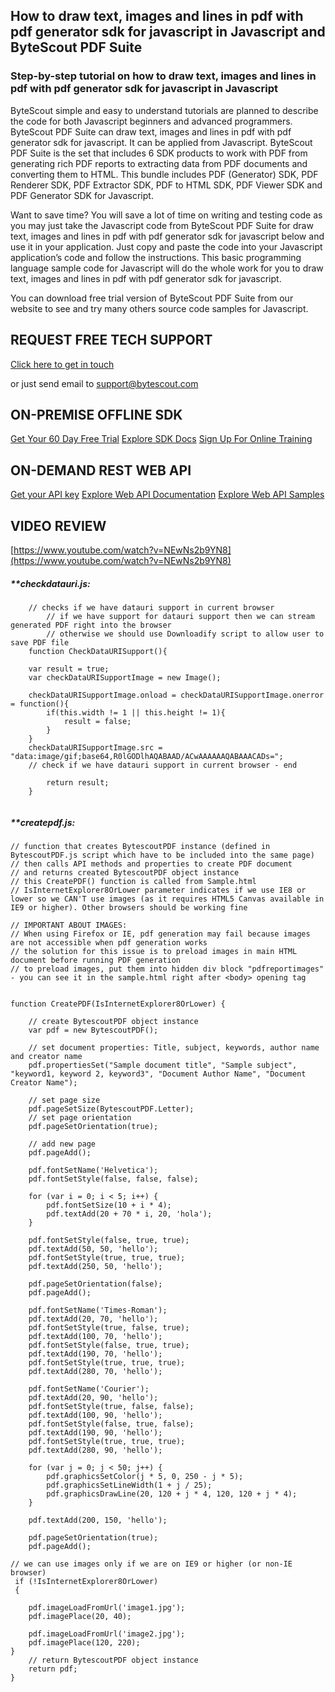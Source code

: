 ## How to draw text, images and lines in pdf with pdf generator sdk for javascript in Javascript and ByteScout PDF Suite

### Step-by-step tutorial on how to draw text, images and lines in pdf with pdf generator sdk for javascript in Javascript

ByteScout simple and easy to understand tutorials are planned to describe the code for both Javascript beginners and advanced programmers. ByteScout PDF Suite can draw text, images and lines in pdf with pdf generator sdk for javascript. It can be applied from Javascript. ByteScout PDF Suite is the set that includes 6 SDK products to work with PDF from generating rich PDF reports to extracting data from PDF documents and converting them to HTML. This bundle includes PDF (Generator) SDK, PDF Renderer SDK, PDF Extractor SDK, PDF to HTML SDK, PDF Viewer SDK and PDF Generator SDK for Javascript.

Want to save time? You will save a lot of time on writing and testing code as you may just take the Javascript code from ByteScout PDF Suite for draw text, images and lines in pdf with pdf generator sdk for javascript below and use it in your application. Just copy and paste the code into your Javascript application’s code and follow the instructions. This basic programming language sample code for Javascript will do the whole work for you to draw text, images and lines in pdf with pdf generator sdk for javascript.

You can download free trial version of ByteScout PDF Suite from our website to see and try many others source code samples for Javascript.

## REQUEST FREE TECH SUPPORT

[Click here to get in touch](https://bytescout.zendesk.com/hc/en-us/requests/new?subject=ByteScout%20PDF%20Suite%20Question)

or just send email to [support@bytescout.com](mailto:support@bytescout.com?subject=ByteScout%20PDF%20Suite%20Question) 

## ON-PREMISE OFFLINE SDK 

[Get Your 60 Day Free Trial](https://bytescout.com/download/web-installer?utm_source=github-readme)
[Explore SDK Docs](https://bytescout.com/documentation/index.html?utm_source=github-readme)
[Sign Up For Online Training](https://academy.bytescout.com/)


## ON-DEMAND REST WEB API

[Get your API key](https://pdf.co/documentation/api?utm_source=github-readme)
[Explore Web API Documentation](https://pdf.co/documentation/api?utm_source=github-readme)
[Explore Web API Samples](https://github.com/bytescout/ByteScout-SDK-SourceCode/tree/master/PDF.co%20Web%20API)

## VIDEO REVIEW

[https://www.youtube.com/watch?v=NEwNs2b9YN8](https://www.youtube.com/watch?v=NEwNs2b9YN8)




<!-- code block begin -->

##### ****checkdatauri.js:**
    
```
	// checks if we have datauri support in current browser
        // if we have support for datauri support then we can stream generated PDF right into the browser
        // otherwise we should use Downloadify script to allow user to save PDF file
	function CheckDataURISupport(){

	var result = true;
	var checkDataURISupportImage = new Image();

	checkDataURISupportImage.onload = checkDataURISupportImage.onerror = function(){
		if(this.width != 1 || this.height != 1){
			result = false;
		}
	}
	checkDataURISupportImage.src = "data:image/gif;base64,R0lGODlhAQABAAD/ACwAAAAAAQABAAACADs=";
	// check if we have datauri support in current browser - end

		return result;
	}


```

<!-- code block end -->    

<!-- code block begin -->

##### ****createpdf.js:**
    
```
// function that creates BytescoutPDF instance (defined in BytescoutPDF.js script which have to be included into the same page)
// then calls API methods and properties to create PDF document
// and returns created BytescoutPDF object instance
// this CreatePDF() function is called from Sample.html
// IsInternetExplorer8OrLower parameter indicates if we use IE8 or lower so we CAN'T use images (as it requires HTML5 Canvas available in IE9 or higher). Other browsers should be working fine

// IMPORTANT ABOUT IMAGES: 
// When using Firefox or IE, pdf generation may fail because images are not accessible when pdf generation works
// the solution for this issue is to preload images in main HTML document before running PDF generation
// to preload images, put them into hidden div block "pdfreportimages" - you can see it in the sample.html right after <body> opening tag


function CreatePDF(IsInternetExplorer8OrLower) {
	
	// create BytescoutPDF object instance
    var pdf = new BytescoutPDF();
    
    // set document properties: Title, subject, keywords, author name and creator name
    pdf.propertiesSet("Sample document title", "Sample subject", "keyword1, keyword 2, keyword3", "Document Author Name", "Document Creator Name");

	// set page size
    pdf.pageSetSize(BytescoutPDF.Letter);
    // set page orientation
    pdf.pageSetOrientation(true);

	// add new page
    pdf.pageAdd();

    pdf.fontSetName('Helvetica');
    pdf.fontSetStyle(false, false, false);

    for (var i = 0; i < 5; i++) {
        pdf.fontSetSize(10 + i * 4);
        pdf.textAdd(20 + 70 * i, 20, 'hola');
    }

    pdf.fontSetStyle(false, true, true);
    pdf.textAdd(50, 50, 'hello');
    pdf.fontSetStyle(true, true, true);
    pdf.textAdd(250, 50, 'hello');

    pdf.pageSetOrientation(false);
    pdf.pageAdd();

    pdf.fontSetName('Times-Roman');
    pdf.textAdd(20, 70, 'hello');
    pdf.fontSetStyle(true, false, true);
    pdf.textAdd(100, 70, 'hello');
    pdf.fontSetStyle(false, true, true);
    pdf.textAdd(190, 70, 'hello');
    pdf.fontSetStyle(true, true, true);
    pdf.textAdd(280, 70, 'hello');

    pdf.fontSetName('Courier');
    pdf.textAdd(20, 90, 'hello');
    pdf.fontSetStyle(true, false, false);
    pdf.textAdd(100, 90, 'hello');
    pdf.fontSetStyle(false, true, false);
    pdf.textAdd(190, 90, 'hello');
    pdf.fontSetStyle(true, true, true);
    pdf.textAdd(280, 90, 'hello');

    for (var j = 0; j < 50; j++) {
        pdf.graphicsSetColor(j * 5, 0, 250 - j * 5);
        pdf.graphicsSetLineWidth(1 + j / 25);
        pdf.graphicsDrawLine(20, 120 + j * 4, 120, 120 + j * 4);
    }

    pdf.textAdd(200, 150, 'hello');

    pdf.pageSetOrientation(true);
    pdf.pageAdd();

// we can use images only if we are on IE9 or higher (or non-IE browser)
 if (!IsInternetExplorer8OrLower)
 {

    pdf.imageLoadFromUrl('image1.jpg');
    pdf.imagePlace(20, 40);

    pdf.imageLoadFromUrl('image2.jpg');
    pdf.imagePlace(120, 220);
}
    // return BytescoutPDF object instance
    return pdf;
}


```

<!-- code block end -->